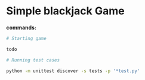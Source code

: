# Simple blackjack Game

**commands:**

```bash
# Starting game

todo

# Running test cases

python -m unittest discover -s tests -p '*test.py'
```
